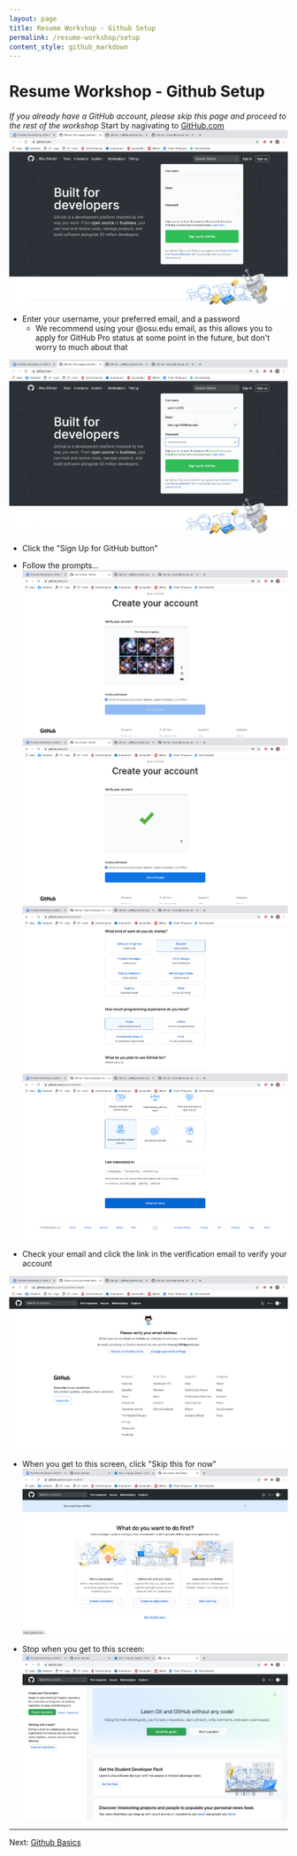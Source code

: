 ```yaml
---
layout: page
title: Resume Workshop - Github Setup
permalink: /resume-workshop/setup
content_style: github_markdown
---
```


# Resume Workshop - Github Setup

*If you already have a GitHub account, please skip this page and proceed to the rest of the workshop*
Start by nagivating to [GitHub.com](https://github.com/)
![github](images/github-1.png)

* Enter your username, your preferred email, and a password
    * We recommend using your @osu.edu email, as this allows you to apply for GitHub Pro status at some point in the future, but don't worry to much about that 

![github](images/github-2.png)

* Click the "Sign Up for GitHub button"

* Follow the prompts...
![github](images/github-3.png)
![github](images/github-4.png)
![github](images/github-6.png)
![github](images/github-8.png)

* Check your email and click the link in the verification email to verify your account

![github](images/github-9.png)


* When you get to this screen, click "Skip this for now"
![github](images/github-10.png)

* Stop when you get to this screen:
![github](images/github-11.png)

----

Next: [Github Basics](github_basics)